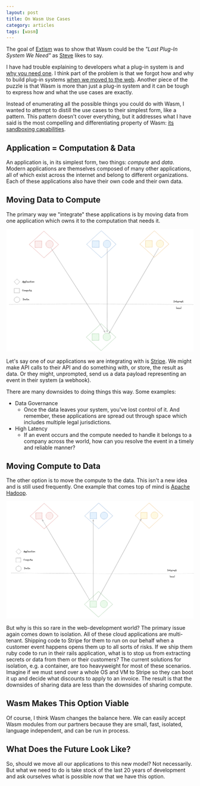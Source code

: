 ```yaml
---
layout: post
title: On Wasm Use Cases
category: articles
tags: [wasm]
---
```


The goal of [Extism](https://extism.org/) was to show that Wasm could be the *"Last Plug-In System We Need"* as [Steve](https://twitter.com/nilslice) likes to say.

I have had trouble explaining to developers what a plug-in system is and [why you need one](https://www.youtube.com/watch?v=FCUSMRHCsLU).
I think part of the problem is that we forgot how and why to build plug-in systems [when we moved to the web](https://youtu.be/FCUSMRHCsLU?t=228).
Another piece of the puzzle is that Wasm is more than just a plug-in system and it can be tough to express how and what the use cases are exactly.

Instead of enumerating all the possible things you could do with Wasm, I wanted to attempt to distill the use cases to their simplest form, like a pattern. This pattern doesn't cover everything, but it addresses what I have said is the most compelling and differentiating property of Wasm: [its sandboxing capabilities](/articles/why-webassembly.html).

## Application = Computation & Data

An application is, in its simplest form, two things: *compute* and *data*.
Modern applications are themselves composed of many other applications, all of which exist across the internet and belong to different organizations.
Each of these applications also have their own code and their own data.

## Moving Data to Compute

The primary way we "integrate" these applications is by moving data from one application which owns it to the computation that needs it.

<img alt="Moving Data to Compute" src="/public/images/data-to-compute.png">

Let's say one of our applications we are integrating with is [Stripe](https://stripe.com/).
We might make API calls to their API and do something with, or store, the result as data.
Or they might, unprompted, send us a data payload representing an event in their system (a webhook).

There are many downsides to doing things this way. Some examples:

* Data Governance
  - Once the data leaves your system, you've lost control of it. And remember, these applications are spread out through space which includes multiple legal jurisdictions.
* High Latency
  - If an event occurs and the compute needed to handle it belongs to a company across the world,
  how can you resolve the event in a timely and reliable manner?

## Moving Compute to Data

The other option is to move the compute to the data. This isn't a new idea and is still used frequently. One example that comes top of mind is [Apache Hadoop](https://hadoop.apache.org/).

<img alt="Moving Compute to Data" src="/public/images/compute-to-data.png">

But why is this so rare in the web-development world? The primary issue again comes down to isolation.
All of these cloud applications are multi-tenant.
Shipping code to Stripe for them to run on our behalf when a customer event happens opens them up to all sorts of risks.
If we ship them ruby code to run in their rails application, what is to stop us from extracting secrets or data from them or their customers?
The current solutions for isolation, e.g. a container, are too heavyweight for most of these scenarios. Imagine if we must send over a whole OS and VM to Stripe so they can boot it up and decide what discounts to apply to an invoice.
The result is that the downsides of sharing data are less than the downsides of sharing compute.

## Wasm Makes This Option Viable

Of course, I think Wasm changes the balance here. We can easily accept Wasm modules from our partners because they are small, fast, isolated, language independent, and can be run in process.

## What Does the Future Look Like?

So, should we move all our applications to this new model? Not necessarily. But what we need to do is take stock of the last 20 years of development and ask ourselves what is possible now that we have this option.


